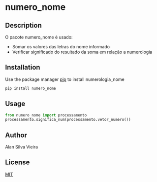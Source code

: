 # numero_nome

## Description 
O pacote numero_nome é usado:

- Somar os valores das letras do nome informado
- Verificar significado do resultado da soma em relação a numerologia

## Installation

Use the package manager [pip](https://pip.pypa.io/en/stable/) to install numerologia_nome

```bash
pip install numero_nome
```

## Usage

```python
from numero_nome import processamento
processamento.significa_num(processamento.vetor_numero())
```

## Author
Alan Silva Vieira

## License
[MIT](https://choosealicense.com/licenses/mit/)